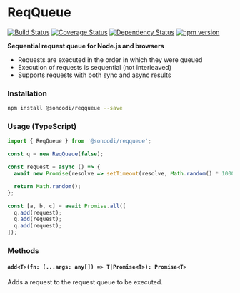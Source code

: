 # ReqQueue

[![Build Status](https://travis-ci.org/soncodi/reqqueue.svg?branch=master)](https://travis-ci.org/soncodi/reqqueue)
[![Coverage Status](https://coveralls.io/repos/github/soncodi/reqqueue/badge.svg?branch=coverage)](https://coveralls.io/github/soncodi/reqqueue?branch=coverage)
[![Dependency Status](https://david-dm.org/soncodi/reqqueue/status.svg)](https://david-dm.org/soncodi/reqqueue)
[![npm version](https://badge.fury.io/js/%40soncodi%2Freqqueue.svg)](https://badge.fury.io/js/%40soncodi%2Freqqueue)

**Sequential request queue for Node.js and browsers**

- Requests are executed in the order in which they were queued
- Execution of requests is sequential (not interleaved)
- Supports requests with both sync and async results

### Installation

```sh
npm install @soncodi/reqqueue --save
```

### Usage (TypeScript)

```typescript
import { ReqQueue } from '@soncodi/reqqueue';

const q = new ReqQueue(false);

const request = async () => {
  await new Promise(resolve => setTimeout(resolve, Math.random() * 1000));

  return Math.random();
};

const [a, b, c] = await Promise.all([
  q.add(request);
  q.add(request);
  q.add(request);
]);
```

### Methods

#### `add<T>(fn: (...args: any[]) => T|Promise<T>): Promise<T>`
Adds a request to the request queue to be executed.
